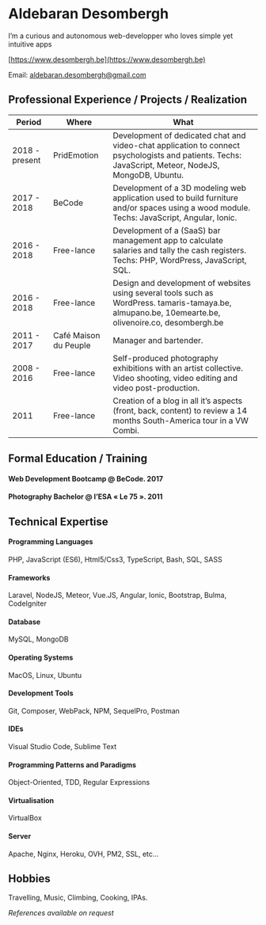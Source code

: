 # Aldebaran Desombergh

I’m a curious and autonomous web-developper who loves simple yet intuitive apps

[https://www.desombergh.be](https://www.desombergh.be)

Email: [aldebaran.desombergh@gmail.com](mailto:aldebaran.desombergh@gmail.com)


## Professional Experience / Projects / Realization

Period | Where | What
------------ | -------------|---------------
2018 - present  | PridEmotion | Development of dedicated chat and video-chat application to connect psychologists and patients. Techs: JavaScript, Meteor, NodeJS, MongoDB, Ubuntu.
2017 - 2018  | BeCode | Development of a 3D modeling web application used to build furniture and/or spaces using a wood module. Techs: JavaScript, Angular, Ionic.
2016 - 2018 |  Free-lance | Development of a (SaaS) bar management app to calculate salaries and tally the cash registers. Techs: PHP, WordPress, JavaScript, SQL.
2016 - 2018 |  Free-lance | Design and development of websites using several tools such as WordPress. tamaris-tamaya.be, almupano.be, 10emearte.be, olivenoire.co, desombergh.be
2011 - 2017 |	Café Maison du Peuple | Manager and bartender.
2008 - 2016 | Free-lance | Self-produced photography exhibitions with an artist collective. Video shooting, video editing and video post-production.
2011 | Free-lance | Creation of a blog in all it’s aspects (front, back, content) to review a 14 months South-America tour in a VW Combi.

## Formal Education / Training 
#### Web Development Bootcamp @ BeCode. 2017
#### Photography Bachelor @ l’ESA « Le 75 ». 2011

## Technical Expertise 
#### Programming Languages
PHP, JavaScript (ES6), Html5/Css3, TypeScript, Bash, SQL, SASS
#### Frameworks
Laravel, NodeJS, Meteor, Vue.JS, Angular, Ionic, Bootstrap, Bulma, CodeIgniter
#### Database
MySQL, MongoDB
#### Operating Systems
MacOS, Linux, Ubuntu
#### Development Tools
Git, Composer, WebPack, NPM, SequelPro, Postman
#### IDEs
Visual Studio Code, Sublime Text
#### Programming Patterns and Paradigms 
Object-Oriented, TDD, Regular Expressions
#### Virtualisation
VirtualBox
#### Server
Apache, Nginx, Heroku, OVH, PM2, SSL, etc...



## Hobbies
Travelling, Music, Climbing, Cooking, IPAs.


*References available on request*
